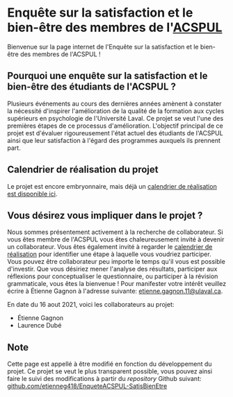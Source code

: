 # Enquête sur la satisfaction et le bien-être des membres de l'[ACSPUL](http://www.acspul.asso.ulaval.ca/)

Bienvenue sur la page internet de l'Enquête sur la satisfaction et le bien-être des membres de l'ACSPUL !

## Pourquoi une enquête sur la satisfaction et le bien-être des étudiants de l'ACSPUL ?

Plusieurs événements au cours des dernières années amènent à constater la nécessité d'inspirer l'amélioration de la qualité de la formation aux cycles supérieurs en psychologie de l'Université Laval. Ce projet se veut l'une des premières étapes de ce processus d'amélioration. L'objectif principal de ce projet est d'évaluer rigoureusement l'état actuel des étudiants de l'ACSPUL ainsi que leur satisfaction à l'égard des programmes auxquels ils prennent part.

## Calendrier de réalisation du projet

Le projet est encore embryonnaire, mais déjà un [calendrier de réalisation est disponible ici](https://etienneg418.github.io/EnqueteACSPUL-SatisBienEtre/CalendrierRéalisation).

## Vous désirez vous impliquer dans le projet ?

Nous sommes présentement activement à la recherche de collaborateur. Si vous êtes membre de l'ACSPUL vous êtes chaleureusement invité à devenir un collaborateur. Vous êtes également invité à regarder le [calendrier de réalisation]() pour identifier une étape à laquelle vous voudriez participer. Vous pouvez être collaborateur peu importe le temps qu'il vous est possible d'investir. Que vous désiriez mener l'analyse des résultats, participer aux réflexions pour conceptualiser le questionnaire, ou participer à la révision grammaticale, vous êtes la bienvenue ! Pour manifester votre intérêt veuillez écrire à Étienne Gagnon à l'adresse suivante: [etienne.gagnon.11@ulaval.ca](mailto:etienne.gagnon.11@ulaval.ca).

En date du 16 aout 2021, voici les collaborateurs au projet:

- Étienne Gagnon
- Laurence Dubé

## Note

Cette page est appellé à être modifié en fonction du développement du projet. Ce projet se veut le plus transparent possible, vous pouvez ainsi faire le suivi des modifications à partir du _repository_ Github suivant: [github.com/etienneg418/EnqueteACSPUL-SatisBienEtre](https://github.com/etienneg418/EnqueteACSPUL-SatisBienEtre)
